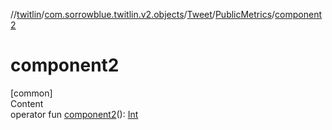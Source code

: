 //[twitlin](../../../index.md)/[com.sorrowblue.twitlin.v2.objects](../../index.md)/[Tweet](../index.md)/[PublicMetrics](index.md)/[component2](component2.md)



# component2  
[common]  
Content  
operator fun [component2](component2.md)(): [Int](https://kotlinlang.org/api/latest/jvm/stdlib/kotlin/-int/index.html)  



